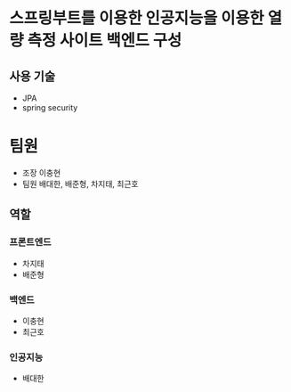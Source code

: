 # 스프링부트를 이용한 인공지능을 이용한 열량 측정 사이트 백엔드 구성

## 사용 기술
- JPA
- spring security

# 팀원
- 조장 이충현
- 팀원 배대한, 배준형, 차지태, 최근호
## 역할
### 프론트엔드
  - 차지태
  - 배준형
### 백엔드
  - 이충현
  - 최근호
### 인공지능
  - 배대한
